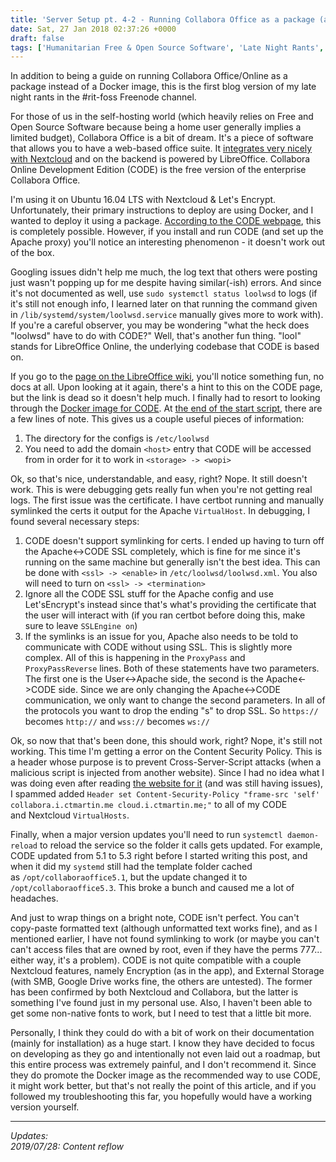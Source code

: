 ```yaml
---
title: 'Server Setup pt. 4-2 - Running Collabora Office as a package (also a "Late Night Rant")'
date: Sat, 27 Jan 2018 02:37:26 +0000
draft: false
tags: ['Humanitarian Free & Open Source Software', 'Late Night Rants', 'Servers']
---
```


In addition to being a guide on running Collabora Office/Online as a package instead of a Docker image, this is the first blog version of my late night rants in the #rit-foss Freenode channel.

<!--more-->

For those of us in the self-hosting world (which heavily relies on Free and Open Source Software because being a home user generally implies a limited budget), Collabora Office is a bit of dream.
It's a piece of software that allows you to have a web-based office suite.
It [integrates very nicely with Nextcloud](https://nextcloud.com/collaboraonline/) and on the backend is powered by LibreOffice.
Collabora Online Development Edition (CODE) is the free version of the enterprise Collabora Office.

I'm using it on Ubuntu 16.04 LTS with Nextcloud & Let's Encrypt.
Unfortunately, their primary instructions to deploy are using Docker, and I wanted to deploy it using a package.
[According to the CODE webpage](https://www.collaboraoffice.com/code/), this is completely possible.
However, if you install and run CODE (and set up the Apache proxy) you'll notice an interesting phenomenon - it doesn't work out of the box.

Googling issues didn't help me much, the log text that others were posting just wasn't popping up for me despite having similar(-ish) errors.
And since it's not documented as well, use `sudo systemctl status loolwsd` to logs (if it's still not enough info, I learned later on that running the command given in `/lib/systemd/system/loolwsd.service` manually gives more to work with).
If you're a careful observer, you may be wondering "what the heck does "loolwsd" have to do with CODE?"
Well, that's another fun thing.
"lool" stands for LibreOffice Online, the underlying codebase that CODE is based on.

If you go to the [page on the LibreOffice wiki](https://wiki.documentfoundation.org/Development/LibreOffice_Online), you'll notice something fun, no docs at all.
Upon looking at it again, there's a hint to this on the CODE page, but the link is dead so it doesn't help much.
I finally had to resort to looking through the [Docker image for CODE](https://github.com/CollaboraOnline/Docker-CODE).
At [the end of the start script](https://github.com/CollaboraOnline/Docker-CODE/blob/master/scripts/start-libreoffice.sh#L23-L32), there are a few lines of note.
This gives us a couple useful pieces of information:

1.  The directory for the configs is `/etc/loolwsd`
2.  You need to add the domain `<host>` entry that CODE will be accessed from in order for it to work in `<storage> -> <wopi>`

Ok, so that's nice, understandable, and easy, right?
Nope.
It still doesn't work.
This is were debugging gets really fun when you're not getting real logs.
The first issue was the certificate.
I have certbot running and manually symlinked the certs it output for the Apache `VirtualHost`.
In debugging, I found several necessary steps:

1.  CODE doesn't support symlinking for certs.
I ended up having to turn off the Apache<->CODE SSL completely, which is fine for me since it's running on the same machine but generally isn't the best idea.
This can be done with `<ssl> -> <enable>` in `/etc/loolwsd/loolwsd.xml`.
You also will need to turn on `<ssl> -> <termination>`
2.  Ignore all the CODE SSL stuff for the Apache config and use Let'sEncrypt's instead since that's what's providing the certificate that the user will interact with (if you ran certbot before doing this, make sure to leave `SSLEngine on`)
3.  If the symlinks is an issue for you, Apache also needs to be told to communicate with CODE without using SSL.
This is slightly more complex.
All of this is happening in the `ProxyPass` and `ProxyPassReverse` lines.
Both of these statements have two parameters.
The first one is the User<->Apache side, the second is the Apache<->CODE side.
Since we are only changing the Apache<->CODE communication, we only want to change the second parameters.
In all of the protocols you want to drop the ending "s" to drop SSL.
So `https://` becomes `http://` and `wss://` becomes `ws://`

Ok, so now that that's been done, this should work, right?
Nope, it's still not working.
This time I'm getting a error on the Content Security Policy.
This is a header whose purpose is to prevent Cross-Server-Script attacks (when a malicious script is injected from another website).
Since I had no idea what I was doing even after reading [the website for it](https://content-security-policy.com/) (and was still having issues), I spammed added `Header set Content-Security-Policy "frame-src 'self' collabora.i.ctmartin.me cloud.i.ctmartin.me;"` to all of my CODE and Nextcloud `VirtualHosts`.

Finally, when a major version updates you'll need to run `systemctl daemon-reload` to reload the service so the folder it calls gets updated.
For example, CODE updated from 5.1 to 5.3 right before I started writing this post, and when it did my `systemd` still had the template folder cached as `/opt/collaboraoffice5.1`, but the update changed it to `/opt/collaboraoffice5.3`.
This broke a bunch and caused me a lot of headaches.

And just to wrap things on a bright note, CODE isn't perfect.
You can't copy-paste formatted text (although unformatted text works fine), and as I mentioned earlier, I have not found symlinking to work (or maybe you can't can't access files that are owned by root, even if they have the perms 777... either way, it's a problem).
CODE is not quite compatible with a couple Nextcloud features, namely Encryption (as in the app), and External Storage (with SMB, Google Drive works fine, the others are untested).
The former has been confirmed by both Nextcloud and Collabora, but the latter is something I've found just in my personal use.
Also, I haven't been able to get some non-native fonts to work, but I need to test that a little bit more.

Personally, I think they could do with a bit of work on their documentation (mainly for installation) as a huge start.
I know they have decided to focus on developing as they go and intentionally not even laid out a roadmap, but this entire process was extremely painful, and I don't recommend it.
Since they do promote the Docker image as the recommended way to use CODE, it might work better, but that's not really the point of this article, and if you followed my troubleshooting this far, you hopefully would have a working version yourself.

---

_Updates:_  
_2019/07/28: Content reflow_